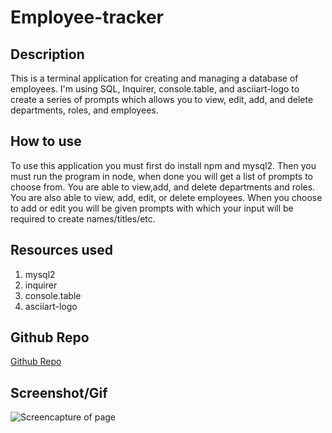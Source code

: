 # Employee-tracker

## Description

This is a terminal application for creating and managing a database of employees. I'm using SQL, Inquirer, console.table, and asciiart-logo to create a series of prompts which allows you to view, edit, add, and delete departments, roles, and employees.

## How to use
To use this application you must first do install npm and mysql2. Then you must run the program in node, when done you will get a list of prompts to choose from. You are able to view,add, and delete departments and roles. You are also able to view, add, edit, or delete employees. When you choose to add or edit you will be given prompts with which your input will be required to create names/titles/etc.

## Resources used
1. mysql2
2. inquirer
3. console.table
4. asciiart-logo

## Github Repo
<a href = "https://github.com/jgood13/employee-tracker"
target="_blank">Github Repo</a>

## Screenshot/Gif

![Screencapture of page](./assets/employeeTracker.gif "Page GIF")
